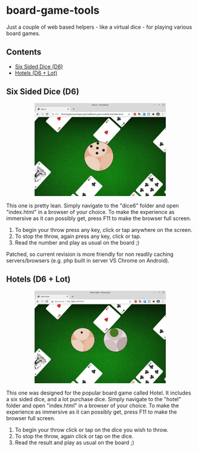 # board-game-tools
Just a couple of web based helpers - like a virtual dice - for playing various board games.

## Contents

- [Six Sided Dice (D6)](#six-sided-dice-d6)
- [Hotels (D6 + Lot)](#hotels-d6-+-lot)

## Six Sided Dice (D6)

<div style="text-align: center;"><img src="dice6/preview.jpg" style="max-width: 70%; margin: auto;"></div>

This one is pretty lean. Simply navigate to the "dice6" folder and open "index.html" in a browser of your choice. To make the experience as immersive as it can possibly get, press F11 to make the browser full screen.

1. To begin your throw press any key, click or tap anywhere on the screen.
2. To stop the throw, again press any key, click or tap.
3. Read the number and play as usual on the board ;)

Patched, so current revision is more friendly for non readily caching servers/browsers (e.g. php built in server VS Chrome on Android).

## Hotels (D6 + Lot)

<div style="text-align: center;"><img src="hotels/preview.jpg" style="max-width: 70%; margin: auto;"></div>

This one was designed for the popular board game called Hotel. It includes a six sided dice, and a lot purchase dice. Simply navigate to the "hotel" folder and open "index.html" in a browser of your choice. To make the experience as immersive as it can possibly get, press F11 to make the browser full screen.

1. To begin your throw click or tap on the dice you wish to throw.
2. To stop the throw, again click or tap on the dice.
3. Read the result and play as usual on the board ;)